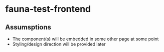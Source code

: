 # fauna-test-frontend

## Assumsptions
 * The component(s) will be embedded in some other page at some point
 * Styling/design direction will be provided later

